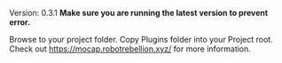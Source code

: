 Version: 0.3.1
**Make sure you are running the latest version to prevent error.**

Browse to your project folder.
Copy Plugins folder into your Project root.
Check out https://mocap.robotrebellion.xyz/ for more information.
